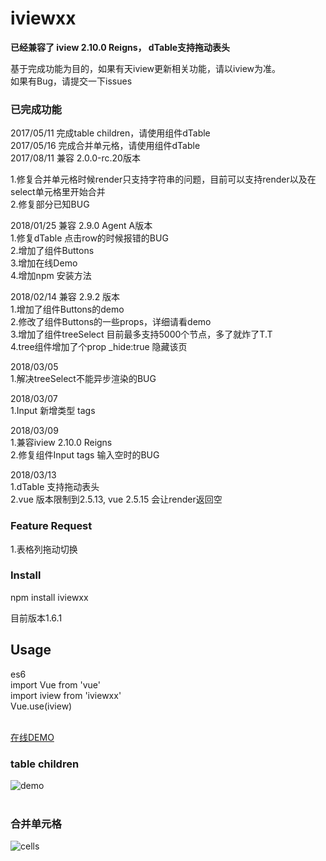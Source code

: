 # iviewxx
**已经兼容了 iview 2.10.0 Reigns， dTable支持拖动表头**  <br />


基于完成功能为目的，如果有天iview更新相关功能，请以iview为准。 <br />
如果有Bug，请提交一下issues <br />

### 已完成功能
2017/05/11 完成table children，请使用组件dTable <br />
2017/05/16 完成合并单元格，请使用组件dTable <br />
2017/08/11 兼容  2.0.0-rc.20版本<br />

1.修复合并单元格时候render只支持字符串的问题，目前可以支持render以及在select单元格里开始合并<br />
2.修复部分已知BUG

2018/01/25 兼容 2.9.0 Agent A版本<br />
1.修复dTable 点击row的时候报错的BUG <br />
2.增加了组件Buttons <br />
3.增加在线Demo <br />
4.增加npm 安装方法 <br />

2018/02/14  兼容 2.9.2 版本<br />
1.增加了组件Buttons的demo<br />
2.修改了组件Buttons的一些props，详细请看demo<br />
3.增加了组件treeSelect 目前最多支持5000个节点，多了就炸了T.T<br />
4.tree组件增加了个prop _hide:true  隐藏该页<br />

2018/03/05<br />
1.解决treeSelect不能异步渲染的BUG

2018/03/07<br />
1.Input 新增类型 tags<br />

2018/03/09<br />
1.兼容iview 2.10.0 Reigns <br />
2.修复组件Input tags 输入空时的BUG

2018/03/13<br />
1.dTable 支持拖动表头 <br />
2.vue 版本限制到2.5.13, vue 2.5.15 会让render返回空

###  Feature Request
1.表格列拖动切换

### Install
npm install iviewxx<br />

目前版本1.6.1

## Usage
es6<br />
import Vue from 'vue'<br />
import iview from 'iviewxx'<br />
Vue.use(iview)<br /><br />


[在线DEMO](http://www.deancheng.com:82/#/dTable)


### table children
![demo](http://7xjfvt.com1.z0.glb.clouddn.com/123.png?123)
<br /><br />

### 合并单元格

![cells](http://7xjfvt.com1.z0.glb.clouddn.com/cells.png)












